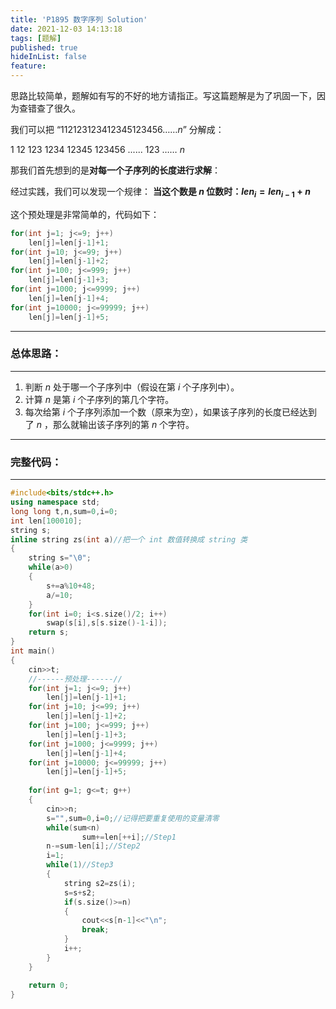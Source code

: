 ```yaml
---
title: 'P1895 数字序列 Solution'
date: 2021-12-03 14:13:18
tags: [题解]
published: true
hideInList: false
feature: 
---
```

思路比较简单，题解如有写的不好的地方请指正。写这篇题解是为了巩固一下，因为查错查了很久。
<!-- more -->

我们可以把 “$112123123412345123456……n$” 分解成：

$1$ $12$ $123$ $1234$ $12345$ $123456$ $......$ $123$ $……$ $n$

那我们首先想到的是**对每一个子序列的长度进行求解**：

经过实践，我们可以发现一个规律：
**当这个数是 $n$ 位数时：$len_i=len_{i-1}+n$**

这个预处理是非常简单的，代码如下：

```cpp
for(int j=1; j<=9; j++) 
	len[j]=len[j-1]+1;
for(int j=10; j<=99; j++) 
	len[j]=len[j-1]+2;
for(int j=100; j<=999; j++) 
	len[j]=len[j-1]+3;
for(int j=1000; j<=9999; j++) 
	len[j]=len[j-1]+4;
for(int j=10000; j<=99999; j++)
	len[j]=len[j-1]+5;
```


------------


### 总体思路：
---
1. 判断 $n$ 处于哪一个子序列中（假设在第 $i$ 个子序列中）。
2. 计算 $n$ 是第 $i$ 个子序列的第几个字符。
3. 每次给第 $i$ 个子序列添加一个数（原来为空），如果该子序列的长度已经达到了 $n$ ，那么就输出该子序列的第 $n$ 个字符。

---
### 完整代码：
---
```cpp 
#include<bits/stdc++.h>
using namespace std;
long long t,n,sum=0,i=0;
int len[100010];
string s;
inline string zs(int a)//把一个 int 数值转换成 string 类 
{
	string s="\0";
	while(a>0)
	{
		s+=a%10+48;
		a/=10;
	}
	for(int i=0; i<s.size()/2; i++)
		swap(s[i],s[s.size()-1-i]);
	return s;
}
int main()
{
	cin>>t;
	//------预处理------// 
	for(int j=1; j<=9; j++)
		len[j]=len[j-1]+1;
	for(int j=10; j<=99; j++) 
		len[j]=len[j-1]+2;
	for(int j=100; j<=999; j++)
		len[j]=len[j-1]+3;
	for(int j=1000; j<=9999; j++) 
		len[j]=len[j-1]+4;
	for(int j=10000; j<=99999; j++) 
		len[j]=len[j-1]+5;
		
	for(int g=1; g<=t; g++)
	{
		cin>>n;
		s="",sum=0,i=0;//记得把要重复使用的变量清零 
		while(sum<n) 
        		sum+=len[++i];//Step1 
		n-=sum-len[i];//Step2
		i=1;
		while(1)//Step3
		{
			string s2=zs(i);
			s=s+s2;
			if(s.size()>=n)
			{
				cout<<s[n-1]<<"\n";
				break;
			}
			i++;
		}	
	}

	return 0;
}
```